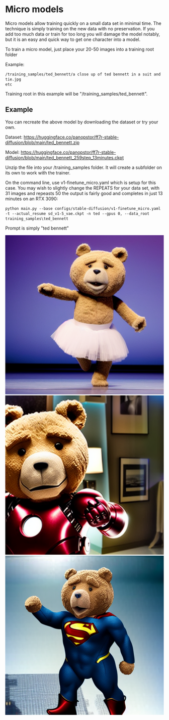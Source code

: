 # Micro models

Micro models allow training quickly on a small data set in minimal time.  The technique is simply training on the new data with no preservation.  If you add too much data or train for too long you will damage the model notably, but it is an easy and quick way to get one character into a model.

To train a micro model, just place your 20-50 images into a training root folder

Example:

    /training_samples/ted_bennett/a close up of ted bennett in a suit and tie.jpg
    etc

Training root in this example will be "/training_samples/ted_bennett".

## Example

You can recreate the above model by downloading the dataset or try your own.

Dataset: https://huggingface.co/panopstor/ff7r-stable-diffusion/blob/main/ted_bennett.zip

Model: https://huggingface.co/panopstor/ff7r-stable-diffusion/blob/main/ted_bennett_259step_13minutes.ckpt

Unzip the file into your /training_samples folder.  It will create a subfolder on its own to work with the trainer.

On the command line, use v1-finetune_micro.yaml which is setup for this case.  You may wish to slightly change the REPEATS for your data set, with 31 images and repeasts 50 the output is fairly good and completes in just 13 minutes on an RTX 3090:

    python main.py --base configs/stable-diffusion/v1-finetune_micro.yaml -t --actual_resume sd_v1-5_vae.ckpt -n ted --gpus 0, --data_root training_samples\ted_bennett

Prompt is simply "ted bennett"

![ted bennett as ironman](../demo/ted_bennett_ballet.png)
![ted bennett as ironman](../demo/ted_bennett_ironman.png)
![ted bennett as ironman](../demo/ted_bannett_superman.png)
